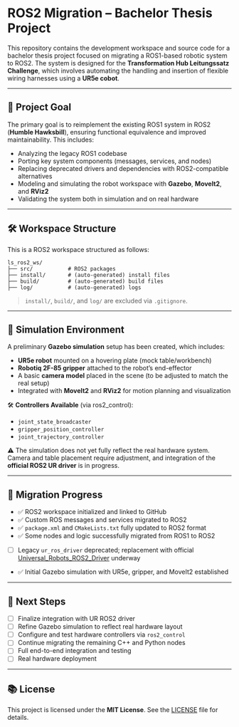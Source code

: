 # ROS2 Migration – Bachelor Thesis Project

This repository contains the development workspace and source code for a bachelor thesis project focused on migrating a ROS1-based robotic system to ROS2. The system is designed for the **Transformation Hub Leitungssatz Challenge**, which involves automating the handling and insertion of flexible wiring harnesses using a **UR5e cobot**.

---

## 🧠 Project Goal

The primary goal is to reimplement the existing ROS1 system in ROS2 (**Humble Hawksbill**), ensuring functional equivalence and improved maintainability. This includes:

- Analyzing the legacy ROS1 codebase
- Porting key system components (messages, services, and nodes)
- Replacing deprecated drivers and dependencies with ROS2-compatible alternatives
- Modeling and simulating the robot workspace with **Gazebo**, **MoveIt2**, and **RViz2**
- Validating the system both in simulation and on real hardware

---

## 🛠️ Workspace Structure

This is a ROS2 workspace structured as follows:

```
ls_ros2_ws/
├── src/           # ROS2 packages
├── install/       # (auto-generated) install files
├── build/         # (auto-generated) build files
├── log/           # (auto-generated) logs
```

> `install/`, `build/`, and `log/` are excluded via `.gitignore`.

---

## 🤖 Simulation Environment

A preliminary **Gazebo simulation** setup has been created, which includes:

- **UR5e robot** mounted on a hovering plate (mock table/workbench)
- **Robotiq 2F-85 gripper** attached to the robot’s end-effector
- A basic **camera model** placed in the scene (to be adjusted to match the real setup)
- Integrated with **MoveIt2** and **RViz2** for motion planning and visualization

🛠️ **Controllers Available** (via ros2_control):
- `joint_state_broadcaster`
- `gripper_position_controller`
- `joint_trajectory_controller`

⚠️ The simulation does not yet fully reflect the real hardware system. Camera and table placement require adjustment, and integration of the **official ROS2 UR driver** is in progress.

---

## 🧩 Migration Progress

- ✅ ROS2 workspace initialized and linked to GitHub
- ✅ Custom ROS messages and services migrated to ROS2
- ✅ `package.xml` and `CMakeLists.txt` fully updated to ROS2 format
- ✅ Some nodes and logic successfully migrated from ROS1 to ROS2
- [ ] Legacy `ur_ros_driver` deprecated; replacement with official [Universal_Robots_ROS2_Driver](https://github.com/UniversalRobots/Universal_Robots_ROS2_Driver) underway
- ✅ Initial Gazebo simulation with UR5e, gripper, and MoveIt2 established

---

## 🚀 Next Steps

- [ ] Finalize integration with UR ROS2 driver
- [ ] Refine Gazebo simulation to reflect real hardware layout
- [ ] Configure and test hardware controllers via `ros2_control`
- [ ] Continue migrating the remaining C++ and Python nodes
- [ ] Full end-to-end integration and testing
- [ ] Real hardware deployment

---

## 📚 License

This project is licensed under the **MIT License**. See the [LICENSE](./LICENSE) file for details.

